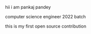 hii i am pankaj pandey 

computer science engineer 2022 batch 

this is my first open source contribution 